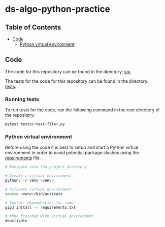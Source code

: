 # ds-algo-python-practice

## Table of Contents
- [Code](#code)
    - [Python virtual environment](#python-venv)

## Code

The code for this repository can be found in the directory: [src](src/).

The tests for the code for this repository can be found in the directory: [tests](tests/).

### Running tests

To run tests for the code, run the following command in the root directory of the repository:

```BASH
pytest tests/<test-file>.py
```

### Python virtual environment

Before using the code it is best to setup and start a Python virtual environment in order to avoid potential package clashes using the [requirements](requirements.txt) file:

```BASH
# Navigate into the project directory

# Create a virtual environment
python3 -m venv <venv>

# Activate virtual environment
source <venv>/bin/activate

# Install dependencies for code
pip3 install -r requirements.txt

# When finished with virtual environment
deactivate
```
